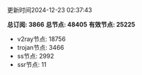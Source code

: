 更新时间2024-12-23 02:37:43

**总订阅: 3866**
**总节点: 48405**
**有效节点: 25225**
- v2ray节点: 18756
- trojan节点: 3466
- ss节点: 2992
- ssr节点: 11
